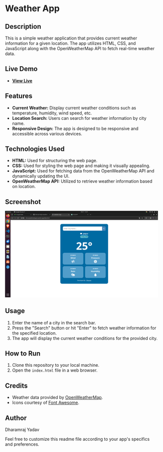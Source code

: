 # Weather App

## Description
This is a simple weather application that provides current weather information for a given location. The app utilizes HTML, CSS, and JavaScript along with the OpenWeatherMap API to fetch real-time weather data.
## Live Demo
- **[View Live](https://dharam-in.github.io/js-weather-app/)**

## Features
- **Current Weather:** Display current weather conditions such as temperature, humidity, wind speed, etc.
- **Location Search:** Users can search for weather information by city name.
- **Responsive Design:** The app is designed to be responsive and accessible across various devices.

## Technologies Used
- **HTML:** Used for structuring the web page.
- **CSS:** Used for styling the web page and making it visually appealing.
- **JavaScript:** Used for fetching data from the OpenWeatherMap API and dynamically updating the UI.
- **OpenWeatherMap API:** Utilized to retrieve weather information based on location.

## Screenshot
![Weather App Screenshot](./ScreenShot1.png)

## Usage
1. Enter the name of a city in the search bar.
2. Press the "Search" button or hit "Enter" to fetch weather information for the specified location.
3. The app will display the current weather conditions for the provided city.

## How to Run
1. Clone this repository to your local machine.
2. Open the `index.html` file in a web browser.

## Credits
- Weather data provided by [OpenWeatherMap](https://openweathermap.org/).
- Icons courtesy of [Font Awesome](https://fontawesome.com/).

## Author
Dharamraj Yadav

Feel free to customize this readme file according to your app's specifics and preferences.
